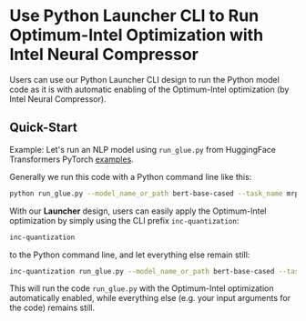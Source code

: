 Use Python Launcher CLI to Run Optimum-Intel Optimization with Intel Neural Compressor
=====

Users can use our Python Launcher CLI design to run the Python model code as it is with automatic enabling of the Optimum-Intel optimization (by Intel Neural Compressor).

## Quick-Start

Example: Let's run an NLP model using ```run_glue.py``` from HuggingFace Transformers PyTorch [examples](https://github.com/huggingface/transformers/blob/v4.26-release/examples/pytorch/text-classification/run_glue.py).


Generally we run this code with a Python command line like this:

```bash
python run_glue.py --model_name_or_path bert-base-cased --task_name mrpc --do_eval --output_dir result
```

With our **Launcher** design, users can easily apply the Optimum-Intel optimization by simply using the CLI prefix `inc-quantization`:

```bash
inc-quantization
```

to the Python command line, and let everything else remain still:

```bash
inc-quantization run_glue.py --model_name_or_path bert-base-cased --task_name mrpc --do_eval --output_dir result
```

This will run the code ```run_glue.py``` with the Optimum-Intel optimization automatically enabled, while everything else (e.g. your input arguments for the code) remains still.